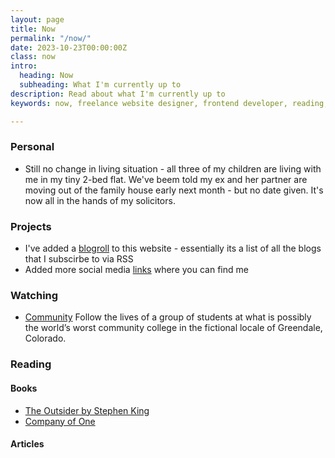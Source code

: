 ```yaml
---
layout: page
title: Now
permalink: "/now/"
date: 2023-10-23T00:00:00Z
class: now
intro:
  heading: Now
  subheading: What I'm currently up to
description: Read about what I'm currently up to
keywords: now, freelance website designer, frontend developer, reading, watching, work

---
```

### Personal
* Still no change in living situation - all three of my children are living with me in my tiny 2-bed flat. We've beem told my ex and her partner are moving out of the family house early next month - but no date given. It's now all in the hands of my solicitors.

### Projects
- I've added a [blogroll](/blogroll/ "Blogroll") to this website - essentially its a list of all the blogs that I subscirbe to via RSS
- Added more social media [links](/links/ "Links") where you can find me

### Watching
* [Community](https://www.themoviedb.org/tv/18347-community "Community")
  Follow the lives of a group of students at what is possibly the world’s worst community college in the fictional locale of Greendale, Colorado.

### Reading

#### Books
* [The Outsider by Stephen King](https://bookwyrm.social/book/36200/s/the-outsider "The Outsider by Stephen King")
* [Company of One](https://bookwyrm.social/book/184714/s/company-of-one "Company of One")

#### Articles
